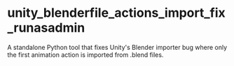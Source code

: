 # unity_blenderfile_actions_import_fix_runasadmin
A standalone Python tool that fixes Unity's Blender importer bug where only the first animation action is imported from .blend files.
